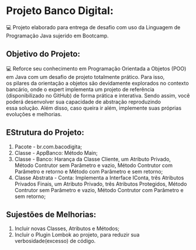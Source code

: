 # Projeto Banco Digital:

💻 Projeto elaborado para entrega de desafio com uso da Linguagem de Programação Java sujerido em Bootcamp.

## Objetivo do Projeto:

💻 Reforce seu conhecimento em Programação Orientada a Objetos (POO) em Java com um desafio de projeto totalmente prático. Para isso, <br>
os pilares da orientação a objetos são devidamente explorados no contexto bancário, onde o expert implementa um projeto de referência <br>
(disponibilizado no GitHub) de forma prática e interativa. Sendo assim, você poderá desenvolver sua capacidade de abstração reproduzindo <br>
essa solução. Além disso, caso queira ir além, implemente suas próprias evoluções e melhorias.

## EStrutura do Projeto:

1. Pacote - br.com.bacodigita;
2. Classe - AppBanco: Método Main;
3. Classe - Banco: Harança da Classe Cliente, um Atributo Privado, Método Contrutor sem Parâmetro e vazio, Método Contrutor com Parâmetro e retorno e Método com Parâmetro e sem retorno;
4. Classe Abstrata - Conta: Implementa a Interface IConta, três Atributos Privados Finais, um Atributo Privado, três Atributos Protegidos, Método Contrutor sem Parâmetro e vazio, Método Contrutor com Parâmetro e sem retorno;

## Sujestões de Melhorias:

1. Incluir novas Classes, Atributos e Métodos;
2. Incluir o Plugin Lombok ao projeto, para reduzir sua verbosidade(excesso) de código.